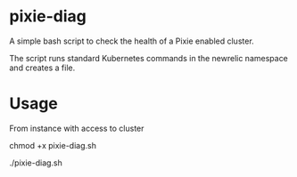 # pixie-diag

A simple bash script to check the health of a Pixie enabled cluster. 

The script runs standard Kubernetes commands in the newrelic namespace and creates a file.

# Usage

From instance with access to cluster

chmod +x pixie-diag.sh

./pixie-diag.sh


